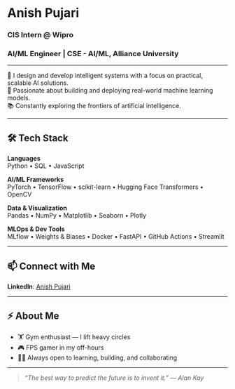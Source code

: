 # Anish Pujari

### CIS Intern @ Wipro  
### AI/ML Engineer | CSE - AI/ML, Alliance University

---

🧠 I design and develop intelligent systems with a focus on practical, scalable AI solutions.  
🔬 Passionate about building and deploying real-world machine learning models.  
📚 Constantly exploring the frontiers of artificial intelligence.

---

## 🛠 Tech Stack

**Languages**  
Python • SQL • JavaScript

**AI/ML Frameworks**  
PyTorch • TensorFlow • scikit-learn • Hugging Face Transformers • OpenCV

**Data & Visualization**  
Pandas • NumPy • Matplotlib • Seaborn • Plotly

**MLOps & Dev Tools**  
MLflow • Weights & Biases • Docker • FastAPI • GitHub Actions • Streamlit

---

## 📫 Connect with Me

**LinkedIn**: [Anish Pujari](https://www.linkedin.com/in/anish-pujari/)

---

## ⚡ About Me

- 🏋️ Gym enthusiast — I lift heavy circles  
- 🎮 FPS gamer in my off-hours  
- 🧑‍💻 Always open to learning, building, and collaborating

---

> _“The best way to predict the future is to invent it.” — Alan Kay_
